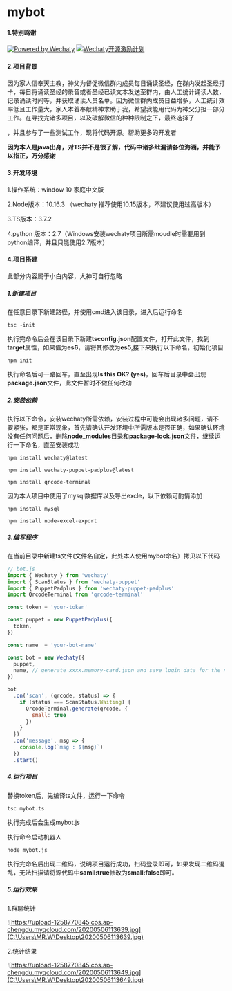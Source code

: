 # mybot
#### 1.特别鸣谢

[![Powered by Wechaty](https://img.shields.io/badge/Powered%20By-Wechaty-green.svg)](https://github.com/chatie/wechaty)
[![Wechaty开源激励计划](https://img.shields.io/badge/Wechaty-开源激励计划-green.svg)](https://github.com/juzibot/Welcome/wiki/Everything-about-Wechaty)

#### 2.项目背景

因为家人信奉天主教，神父为督促微信群内成员每日诵读圣经，在群内发起圣经打卡，每日将诵读圣经的录音或者圣经已读文本发送至群内，由人工统计诵读人数，记录诵读时间等，并获取诵读人员名单。因为微信群内成员日益增多，人工统计效率低且工作量大，家人本着奉献精神求助于我，希望我能用代码为神父分担一部分工作。在寻找完诸多项目，以及破解微信的种种限制之下，最终选择了

[WECHATY-PUPPET-PADPLUS]: https://github.com/wechaty/wechaty-puppet-padplus

，并且参与了一些测试工作，现将代码开源。帮助更多的开发者

**因为本人是java出身，对TS并不是很了解，代码中诸多纰漏请各位海涵，并能予以指正，万分感谢**

#### 3.开发环境

1.操作系统：window 10 家庭中文版

2.Node版本：10.16.3 （wechaty 推荐使用10.15版本，不建议使用过高版本）

3.TS版本：3.7.2 

4.python 版本：2.7（Windows安装wechaty项目所需moudle时需要用到python编译，并且只能使用2.7版本）

#### 4.项目搭建

此部分内容属于小白内容，大神可自行忽略

##### 1.新建项目

在任意目录下新建路径，并使用cmd进入该目录，进入后运行命名

```
tsc -init 
```

执行完命令后会在该目录下新建**tsconfig.json**配置文件，打开此文件，找到**target**属性，如果值为**es6**，请将其修改为**es5**,接下来执行以下命名，初始化项目

```
npm init
```

执行命名后可一路回车，直至出现**Is this OK? (yes)**，回车后目录中会出现**package.json**文件，此文件暂时不做任何改动

##### 2.安装依赖

执行以下命令，安装wechaty所需依赖，安装过程中可能会出现诸多问题，请不要紧张，都是正常现象，首先请确认开发环境中所需版本是否正确，如果确认环境没有任何问题后，删除**node_modules**目录和**package-lock.json**文件，继续运行一下命名，直至安装成功

```
npm install wechaty@latest

npm install wechaty-puppet-padplus@latest

npm install qrcode-terminal
```

因为本人项目中使用了mysql数据库以及导出excle，以下依赖可酌情添加

```
npm install mysql

npm install node-excel-export
```

##### 3.编写程序

在当前目录中新建ts文件(文件名自定，此处本人使用mybot命名）拷贝以下代码

```js
// bot.js
import { Wechaty } from 'wechaty'
import { ScanStatus } from 'wechaty-puppet'
import { PuppetPadplus } from 'wechaty-puppet-padplus'
import QrcodeTerminal from 'qrcode-terminal'

const token = 'your-token'

const puppet = new PuppetPadplus({
  token,
})

const name  = 'your-bot-name'

const bot = new Wechaty({
  puppet,
  name, // generate xxxx.memory-card.json and save login data for the next login
})

bot
  .on('scan', (qrcode, status) => {
    if (status === ScanStatus.Waiting) {
      QrcodeTerminal.generate(qrcode, {
        small: true
      })
    }
  })
  .on('message', msg => {
    console.log(`msg : ${msg}`)
  })
  .start()
```

##### 4.运行项目

替换token后，先编译ts文件，运行一下命令

```
tsc mybot.ts
```

执行完成后会生成mybot.js

执行命令启动机器人

```
node mybot.js
```

执行完命名后出现二维码，说明项目运行成功，扫码登录即可，如果发现二维码混乱，无法扫描请将源代码中**samll:true**修改为**small:false**即可。

##### 5.运行效果

1.群聊统计

![https://upload-1258770845.cos.ap-chengdu.myqcloud.com/20200506113639.jpg](C:\Users\MR.W\Desktop\20200506113639.jpg)

2.统计结果

![https://upload-1258770845.cos.ap-chengdu.myqcloud.com/20200506113649.jpg](C:\Users\MR.W\Desktop\20200506113649.jpg)